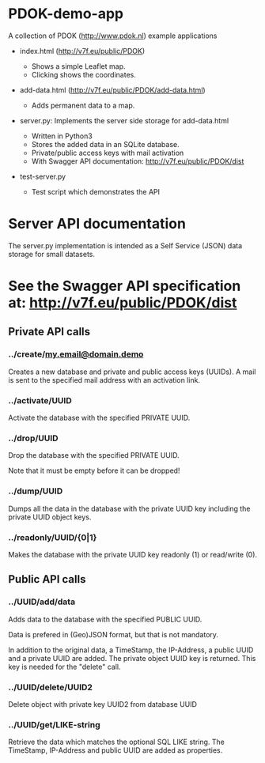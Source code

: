 # PDOK-demo-app
A collection of PDOK (http://www.pdok.nl) example applications

* index.html (http://v7f.eu/public/PDOK)
  * Shows a simple Leaflet map.
  * Clicking shows the coordinates.

* add-data.html (http://v7f.eu/public/PDOK/add-data.html)
  * Adds permanent data to a map.

* server.py: Implements the server side storage for add-data.html
  * Written in Python3
  * Stores the added data in an SQLite database.
  * Private/public access keys with mail activation
  * With Swagger API documentation: http://v7f.eu/public/PDOK/dist

* test-server.py
  * Test script which demonstrates the API

# Server API documentation

The server.py implementation is intended as a Self Service (JSON) data storage for small datasets.

# See the Swagger API specification at: http://v7f.eu/public/PDOK/dist

## Private API calls

### ../create/my.email@domain.demo

Creates a new database and private and public access keys (UUIDs).
A mail is sent to the specified mail address with an activation link.

### ../activate/UUID

Activate the database with the specified PRIVATE UUID.

### ../drop/UUID

Drop the database with the specified PRIVATE UUID.

Note that it must be empty before it can be dropped!

### ../dump/UUID

Dumps all the data in the database with the private UUID key including the private UUID object keys.

### ../readonly/UUID/{0|1}

Makes the database with the private UUID key readonly (1) or read/write (0).


## Public API calls

### ../UUID/add/data

Adds data to the database with the specified PUBLIC UUID.

Data is prefered in (Geo)JSON format, but that is not mandatory.

In addition to the original data, a TimeStamp, the IP-Address, a public UUID and a private UUID are added.  The private object UUID key is returned. This key is needed for the "delete" call.

### ../UUID/delete/UUID2

Delete object with private key UUID2 from database UUID

### ../UUID/get/LIKE-string

Retrieve the data which matches the optional SQL LIKE string.
The TimeStamp, IP-Address and public UUID are added as properties.

